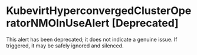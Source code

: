 # KubevirtHyperconvergedClusterOperatorNMOInUseAlert [Deprecated]

This alert has been deprecated; it does not indicate a genuine issue. If
triggered, it may be safely ignored and silenced.